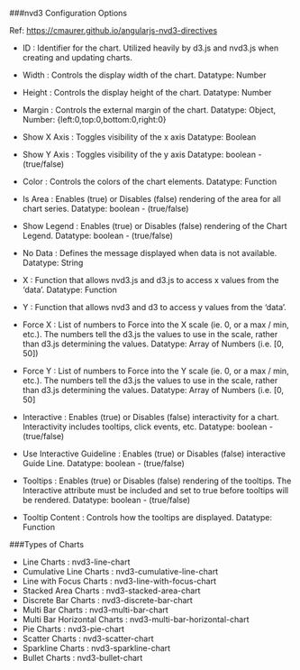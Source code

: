 ###nvd3 Configuration Options

Ref: https://cmaurer.github.io/angularjs-nvd3-directives

- ID : Identifier for the chart. Utilized heavily by d3.js and nvd3.js when creating and updating charts.

- Width : Controls the display width of the chart. Datatype: Number

- Height : Controls the display height of the chart. Datatype: Number
 
- Margin : Controls the external margin of the chart.
  Datatype: Object, Number: {left:0,top:0,bottom:0,right:0}

- Show X Axis : Toggles visibility of the x axis Datatype: Boolean

- Show Y Axis : Toggles visibility of the y axis Datatype: boolean - (true/false)

- Color : Controls the colors of the chart elements. Datatype: Function

- Is Area : Enables (true) or Disables (false) rendering of the area for all chart series. Datatype: boolean - (true/false)

- Show Legend : Enables (true) or Disables (false) rendering of the Chart Legend. Datatype: boolean - (true/false)

- No Data : Defines the message displayed when data is not available. Datatype: String

- X : Function that allows nvd3.js and d3.js to access x values from the ‘data’. Datatype: Function

- Y : Function that allows nvd3 and d3 to access y values from the ‘data’.

- Force X : List of numbers to Force into the X scale (ie. 0, or a max / min, etc.). The numbers tell the d3.js the values to use in the scale, rather than d3.js determining the values. Datatype: Array of Numbers (i.e. [0, 50])

- Force Y : List of numbers to Force into the Y scale (ie. 0, or a max / min, etc.). The numbers tell the d3.js the values to use in the scale, rather than d3.js determining the values. Datatype: Array of Numbers (i.e. [0, 50]

- Interactive : Enables (true) or Disables (false) interactivity for a chart. Interactivity includes tooltips, click events, etc.  Datatype: boolean - (true/false)

- Use Interactive Guideline : Enables (true) or Disables (false) interactive Guide Line. Datatype: boolean - (true/false)

- Tooltips : Enables (true) or Disables (false) rendering of the tooltips. The Interactive attribute must be included and set to true before tooltips will be rendered. Datatype: boolean - (true/false)

- Tooltip Content : Controls how the tooltips are displayed. Datatype: Function

###Types of Charts

- Line Charts : nvd3-line-chart
- Cumulative Line Charts : nvd3-cumulative-line-chart
- Line with Focus Charts : nvd3-line-with-focus-chart
- Stacked Area Charts : nvd3-stacked-area-chart
- Discrete Bar Charts : nvd3-discrete-bar-chart
- Multi Bar Charts : nvd3-multi-bar-chart
- Multi Bar Horizontal Charts : nvd3-multi-bar-horizontal-chart
- Pie Charts : nvd3-pie-chart
- Scatter Charts : nvd3-scatter-chart
- Sparkline Charts : nvd3-sparkline-chart
- Bullet Charts : nvd3-bullet-chart



